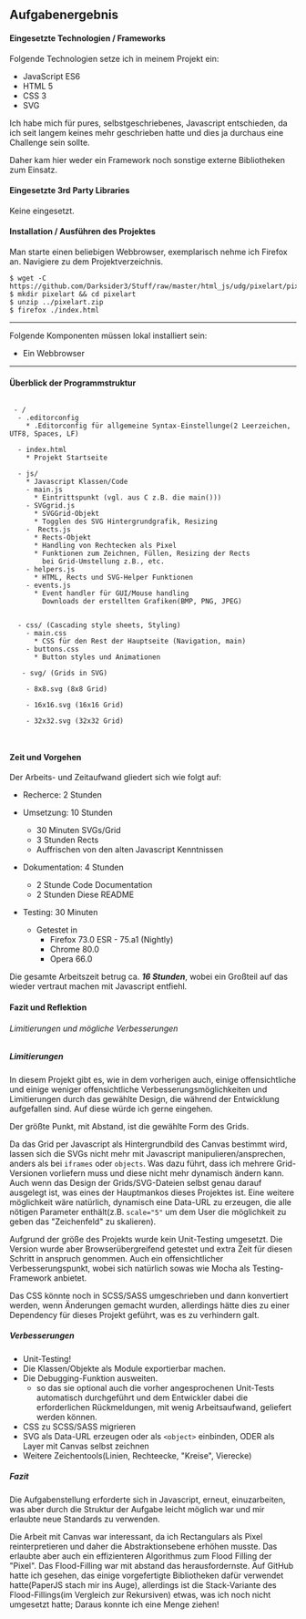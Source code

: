 ## Aufgabenergebnis

#### Eingesetzte Technologien / Frameworks

Folgende Technologien setze ich in meinem Projekt ein:

- JavaScript ES6
- HTML 5
- CSS 3
- SVG

Ich habe mich für pures, selbstgeschriebenes, Javascript entschieden, da ich seit langem keines mehr geschrieben hatte und dies ja durchaus eine Challenge sein sollte.

Daher kam hier weder ein Framework noch sonstige externe Bibliotheken zum Einsatz.

#### Eingesetzte 3rd Party Libraries

Keine eingesetzt.

#### Installation / Ausführen des Projektes

Man starte einen beliebigen Webbrowser, exemplarisch nehme ich Firefox an. Navigiere zu dem Projektverzeichnis.

```console
$ wget -C https://github.com/Darksider3/Stuff/raw/master/html_js/udg/pixelart/pixelart.zip
$ mkdir pixelart && cd pixelart
$ unzip ../pixelart.zip
$ firefox ./index.html
```

---

Folgende Komponenten müssen lokal installiert sein:
- Ein Webbrowser
 
---

#### Überblick der Programmstruktur

```

 - /
  - .editorconfig
    * .Editorconfig für allgemeine Syntax-Einstellunge(2 Leerzeichen, UTF8, Spaces, LF)

  - index.html
    * Projekt Startseite
  
  - js/
    * Javascript Klassen/Code
    - main.js
      * Eintrittspunkt (vgl. aus C z.B. die main()))
    - SVGgrid.js
      * SVGGrid-Objekt
      * Togglen des SVG Hintergrundgrafik, Resizing
    -  Rects.js
      * Rects-Objekt
      * Handling von Rechtecken als Pixel
      * Funktionen zum Zeichnen, Füllen, Resizing der Rects
        bei Grid-Umstellung z.B., etc.
    - helpers.js
      * HTML, Rects und SVG-Helper Funktionen 
    - events.js
      * Event handler für GUI/Mouse handling
        Downloads der erstellten Grafiken(BMP, PNG, JPEG)
    
 
  - css/ (Cascading style sheets, Styling)
    - main.css
      * CSS für den Rest der Hauptseite (Navigation, main)
    - buttons.css
      * Button styles und Animationen
 
   - svg/ (Grids in SVG)
    
    - 8x8.svg (8x8 Grid)
    
    - 16x16.svg (16x16 Grid)
    
    - 32x32.svg (32x32 Grid)
    
    
```

#### Zeit und Vorgehen
Der Arbeits- und Zeitaufwand gliedert sich wie folgt auf:
  * Recherce: 2 Stunden

  
  * Umsetzung: 10 Stunden
    * 30 Minuten SVGs/Grid
    * 3 Stunden Rects
    * Auffrischen von den alten Javascript Kenntnissen

  
  * Dokumentation: 4 Stunden
    * 2 Stunde Code Documentation
    * 2 Stunden Diese README
    
    
  * Testing: 30 Minuten
    * Getestet in 
      * Firefox 73.0 ESR - 75.a1 (Nightly)
      * Chrome 80.0
      * Opera 66.0
      
Die gesamte Arbeitszeit betrug ca. ***16 Stunden***, wobei ein Großteil auf das wieder vertraut machen mit Javascript entfiehl.


#### Fazit und Reflektion
###### Limitierungen und mögliche Verbesserungen

##### Limitierungen
In diesem Projekt gibt es, wie in dem vorherigen auch, einige offensichtliche und einige weniger offensichtliche Verbesserungsmöglichkeiten und Limitierungen durch das gewählte Design, die während der Entwicklung aufgefallen sind. Auf diese würde ich gerne eingehen.

Der größte Punkt, mit Abstand, ist die gewählte Form des Grids.

Da das Grid per Javascript als Hintergrundbild des Canvas bestimmt wird, lassen sich die SVGs nicht mehr mit Javascript manipulieren/ansprechen, anders als bei `iframes` oder `objects`. Was dazu führt, dass ich mehrere Grid-Versionen vorliefern muss und diese nicht mehr dynamisch ändern kann. Auch wenn das Design der Grids/SVG-Dateien selbst genau darauf ausgelegt ist, was eines der Hauptmankos dieses Projektes ist.
Eine weitere möglichkeit wäre natürlich, dynamisch eine Data-URL zu erzeugen, die alle nötigen Parameter enthält(z.B. `scale="5"` um dem User die möglichkeit zu geben das "Zeichenfeld" zu skalieren).


Aufgrund der größe des Projekts wurde kein Unit-Testing umgesetzt. Die Version wurde aber Browserübergreifend getestet und extra Zeit für diesen Schritt in anspruch genommen. Auch ein offensichtlicher Verbesserungspunkt, wobei sich natürlich sowas wie Mocha als Testing-Framework anbietet.

Das CSS könnte noch in SCSS/SASS umgeschrieben und dann konvertiert werden, wenn Änderungen gemacht wurden, allerdings hätte dies zu einer Dependency für dieses Projekt geführt, was es zu verhindern galt.

##### Verbesserungen
* Unit-Testing!
* Die Klassen/Objekte als Module exportierbar machen.
* Die Debugging-Funktion ausweiten.
  *  so das sie optional auch die vorher angesprochenen Unit-Tests automatisch durchgeführt und dem Entwickler dabei die erforderlichen Rückmeldungen, mit wenig Arbeitsaufwand, geliefert werden können.
* CSS zu SCSS/SASS migrieren
* SVG als Data-URL erzeugen oder als `<object>` einbinden, ODER als Layer mit Canvas selbst zeichnen
* Weitere Zeichentools(Linien, Rechteecke, "Kreise", Vierecke)

##### Fazit

Die Aufgabenstellung erforderte sich in Javascript, erneut, einuzarbeiten, was aber durch die Struktur der Aufgabe leicht möglich war und mir erlaubte neue Standards zu verwenden.

Die Arbeit mit Canvas war interessant, da ich Rectangulars als Pixel reinterpretieren und daher die Abstraktionsebene erhöhen musste. Das erlaubte aber auch ein effizienteren Algorithmus zum Flood Filling der "Pixel".
Das Flood-Filling war mit abstand das herausfordernste. Auf GitHub hatte ich gesehen, das einige vorgefertigte Bibliotheken dafür verwendet hatte(PaperJS stach mir ins Auge), allerdings ist die Stack-Variante des Flood-Fillings(im Vergleich zur Rekursiven) etwas, was ich noch nicht umgesetzt hatte; Daraus konnte ich eine Menge ziehen!
